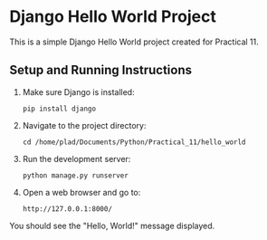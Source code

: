 # Django Hello World Project

This is a simple Django Hello World project created for Practical 11.

## Setup and Running Instructions

1. Make sure Django is installed:
   ```
   pip install django
   ```

2. Navigate to the project directory:
   ```
   cd /home/plad/Documents/Python/Practical_11/hello_world
   ```

3. Run the development server:
   ```
   python manage.py runserver
   ```

4. Open a web browser and go to:
   ```
   http://127.0.0.1:8000/
   ```

You should see the "Hello, World!" message displayed.
